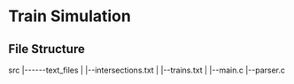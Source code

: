 # Train Simulation
## File Structure

src
|------text_files
|      |--intersections.txt
|      |--trains.txt
|
|--main.c
|--parser.c